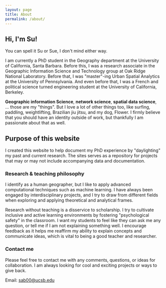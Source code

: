 ```yaml
---
layout: page
title: About
permalink: /about/
---
```


## Hi, I'm Su!

You can spell it Su or Sue, I don't mind either way.

I am currently a PhD student in the Geography department at the University of California, Santa Barbara. Before this, I was a research associate in the Geographic Information Science and Technology group at Oak Ridge National Laboratory. Before that, I was "master"-ing Urban Spatial Analytics at the University of Pennsylvania. And even before that, I was a French and political science turned engineering student at the University of California, Berkeley.

**Geographic information Science**, **network science**, **spatial data science**, ... those are my "things". But I love a lot of other things too, like surfing, paddling, weightlifting, Brazilian jiu jitsu, and my dog, Flower. I firmly believe that you should have an identity outside of work, but thankfully I am passionate about that as well.


## Purpose of this website

I created this website to help document my PhD experience by "daylighting" my past and current research. The sites serves as a repository for projects that may or may not include accompanying data and documentation.


### Research & teaching philosophy

I identify as a human geographer, but I like to apply advanced computational techniques such as machine learning. I have always been engaged by interdisciplinary projects, and I try to draw from different fields when exploring and applying theoretical and analytical frames.

Research without teaching is a disservice to scholarship. I try to cultivate inclusive and active learning environments by fostering "psychological safety" in the classroom. I want my students to feel like they can ask me any question, or tell me if I am not explaining something well. I encourage feedback as it helps me reaffirm my ability to explain concepts and communicate ideas, which is vital to being a good teacher and researcher.


### Contact me

Please feel free to contact me with any comments, questions, or ideas for collaboration. I am always looking for cool and exciting projects or ways to give back.


Email: [sab00@ucsb.edu](mailto:sab00@ucsb.edu)
